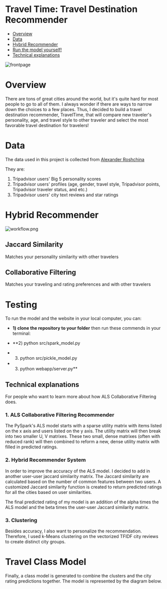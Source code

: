 # Travel Time: Travel Destination Recommender

- [Overview](#Overview)
- [Data](#Data)
- [Hybrid Recommender](#Hybrid-Recommender)
- [Run the model yourself!](#Testing)
- [Technical explanations](#Technical-explanations)

![frontpage](https://github.com/kammybdeng/travel-time-rec/blob/master/images/web_frontpage.png)

# Overview
There are tons of great cities around the world, but it's quite hard for most people to go to all of them. I always wonder if there are ways to narrow down the choices to a few places. Thus, I decided to build a travel destination recommender, TravelTime, that will compare new traveler's personality, age, and travel style to other traveler and select the most favorable travel destination for travelers!

# Data
The data used in this project is collected from [Alexander Roshchina](https://www.researchgate.net/publication/301543515_TripAdvisor_dataset_with_personality_scores)

They are:
1) Tripadvisor users' Big 5 personality scores
2) Tripadvisor users' profiles (age, gender, travel style, Tripadvisor points, Tripadvisor traveler status, and etc.)
3) Tripadvisor users' city text reviews and star ratings


# Hybrid Recommender
![workflow.png](https://github.com/kammybdeng/travel-time-rec/blob/master/images/workflow.png)

## Jaccard Similarity
Matches your personality similarity with other travelers

## Collaborative Filtering
Matches your traveling and rating preferences and with other travelers


# Testing
To run the model and the website in your local computer, you can:

  - **1) clone the repository to your folder**
  then run these commends in your terminal:

  - **2) python src/spark_model.py
  - 3) python src/pickle_model.py
  - 3) python webapp/server.py**


## Technical explanations
For people who want to learn more about how ALS Collaborative Filtering does.

### 1. ALS Collaborative Filtering Recommender
The PySpark's ALS model starts with a sparse utility matrix with items listed on the x axis and users listed on the y axis. The utility matrix will then break into two smaller U, V matrixes. These two small, dense matrixes (often with reduced rank) will then combined to reform a new, dense utility matrix with filled in predicted ratings.

###  2. Hybrid Recommender System
In order to improve the accuracy of the ALS model. I decided to add in another user-user jaccard similarity matrix. The Jaccard similarity are calculated based on the number of common features between two users. A customized Jaccard similarity function is created to return predicted ratings for all the cities based on user similarities.

The final predicted rating of my model is an addition of the alpha times the ALS model and the beta times the user-user Jaccard similarity matrix.

### 3. Clustering
Besides accuracy, I also want to personalize the recommendation. Therefore, I used k-Means clustering on the vectorized TFIDF city reviews to create distinct city groups.

# Travel Class Model
Finally, a class model is generated to combine the clusters and the city rating predictions together. The model is represented by the diagram below.
